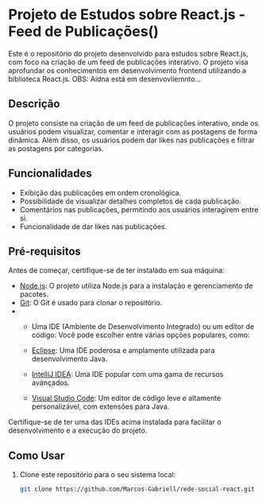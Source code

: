 # Projeto de Estudos sobre React.js - Feed de Publicações()

Este é o repositório do projeto desenvolvido para estudos sobre React.js, com foco na criação de um feed de publicações interativo. O projeto visa aprofundar os conhecimentos em desenvolvimento frontend utilizando a biblioteca React.js. OBS: Aidna está em desenvovliemnto...

## Descrição

O projeto consiste na criação de um feed de publicações interativo, onde os usuários podem visualizar, comentar e interagir com as postagens de forma dinâmica. Além disso, os usuários podem dar likes nas publicações e filtrar as postagens por categorias.

## Funcionalidades

- Exibição das publicações em ordem cronológica.
- Possibilidade de visualizar detalhes completos de cada publicação.
- Comentários nas publicações, permitindo aos usuários interagirem entre si.
- Funcionalidade de dar likes nas publicações.


## Pré-requisitos

Antes de começar, certifique-se de ter instalado em sua máquina:

- [Node.js](https://nodejs.org/): O projeto utiliza Node.js para a instalação e gerenciamento de pacotes.
- [Git](https://git-scm.com/): O Git é usado para clonar o repositório.
- - Uma IDE (Ambiente de Desenvolvimento Integrado) ou um editor de código: Você pode escolher entre várias opções populares, como:

  - [Eclipse](https://www.eclipse.org/downloads/): Uma IDE poderosa e amplamente utilizada para desenvolvimento Java.
  - [IntelliJ IDEA](https://www.jetbrains.com/idea/download/): Uma IDE popular com uma gama de recursos avançados.
  - [Visual Studio Code](https://code.visualstudio.com/download): Um editor de código leve e altamente personalizável, com extensões para Java.

Certifique-se de ter uma das IDEs acima instalada para facilitar o desenvolvimento e a execução do projeto.

## Como Usar

1. Clone este repositório para o seu sistema local:
   ```sh
   git clone https://github.com/Marcos-Gabriell/rede-social-react.git
